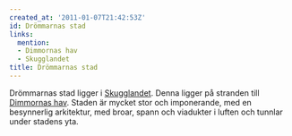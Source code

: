 ```yaml
---
created_at: '2011-01-07T21:42:53Z'
id: Drömmarnas stad
links:
  mention:
  - Dimmornas hav
  - Skugglandet
title: Drömmarnas stad
---
```


Drömmarnas stad ligger i [Skugglandet]. Denna ligger på stranden till [Dimmornas hav]. Staden är
mycket stor och imponerande, med en besynnerlig arkitektur, med broar, spann och viadukter i luften
och tunnlar under stadens yta.

  [Skugglandet]: Skugglandet
  [Dimmornas hav]: Dimmornas_hav
